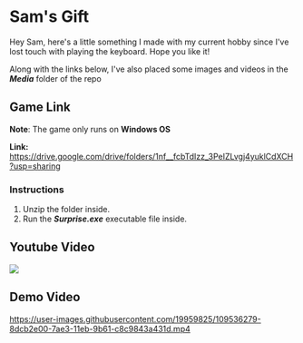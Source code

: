 # Sam's Gift

Hey Sam, here's a little something I made with my current hobby since I've lost touch with playing the keyboard. Hope you like it!

Along with the links below, I've also placed some images and videos in the ***Media*** folder of the repo

## Game Link

**__Note__**: The game only runs on **Windows OS**

**Link:** https://drive.google.com/drive/folders/1nf__fcbTdIzz_3PeIZLvgj4yuklCdXCH?usp=sharing

### Instructions

1. Unzip the folder inside.
2. Run the ***Surprise.exe*** executable file inside.

## Youtube Video

[![](http://img.youtube.com/vi/aSYrT2zAuyg/0.jpg)](http://www.youtube.com/watch?v=aSYrT2zAuyg "")


## Demo Video

https://user-images.githubusercontent.com/19959825/109536279-8dcb2e00-7ae3-11eb-9b61-c8c9843a431d.mp4

